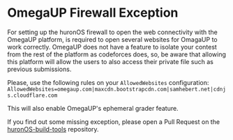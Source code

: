 # OmegaUP Firewall Exception

For setting up the huronOS firewall to open the web connectivity with the OmegaUP platform, is required to open several websites for OmagaUP to work correctly. OmegaUP does not have a feature to isolate your contest from the rest of the platform as codeforces does, so, be aware that allowing this platform will allow the users to also access their private file such as previous submissions.

Please, use the following rules on your `AllowedWebsites` configuration:
`AllowedWebsites=omegaup.com|maxcdn.bootstrapcdn.com|samhebert.net|cdnjs.cloudflare.com`

This will also enable OmegaUP's ephemeral grader feature.

If you find out some missing exception, please open a Pull Request on the [huronOS-build-tools](https://github.com/equetzal/huronOS-build-tools) repository.